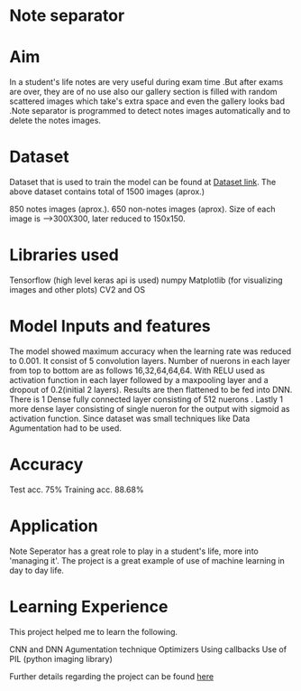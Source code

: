 # Note separator

# Aim
In a student's life notes are very useful during exam time .But after exams are over, they are of no use also our gallery section is filled with random scattered images which take's extra space and even the gallery looks bad .Note separator is programmed to detect notes images automatically and to delete the notes images.

# Dataset
Dataset that is used to train the model can be found at [Dataset link](https://drive.google.com/open?id=1y-YYS6_XE_ClmshJPhKNIiixedT6Rnkn). The above dataset contains total of 1500 images (aprox.)

850 notes images (aprox.).
650 non-notes images (aprox).
Size of each image is -->300X300, later reduced to 150x150.

# Libraries used
Tensorflow (high level keras api is used)
numpy
Matplotlib (for visualizing images and other plots)
CV2 and OS

# Model Inputs and features
The model showed maximum accuracy when the learning rate was reduced to 0.001.
It consist of 5 convolution layers. Number of nuerons in each layer from top to bottom are as follows 16,32,64,64,64. With RELU used as activation function in each layer followed by a maxpooling layer and a dropout of 0.2(initial 2 layers).
Results are then flattened to be fed into DNN.
There is 1 Dense fully connected layer consisting of 512 nuerons .
Lastly 1 more dense layer consisting of single nueron for the output with sigmoid as activation function.
Since dataset was small techniques like Data Agumentation had to be used.

# Accuracy
Test acc. 75%
Training acc. 88.68%

# Application
Note Seperator has a great role to play in a student's life, more into 'managing it'. The project is a great example of use of machine learning in day to day life.

# Learning Experience
This project helped me to learn the following.

CNN and DNN
Agumentation technique
Optimizers
Using callbacks
Use of PIL (python imaging library)

Further details regarding the project can be found [here](https://staticjunkk.github.io/Note-Seperator/)
